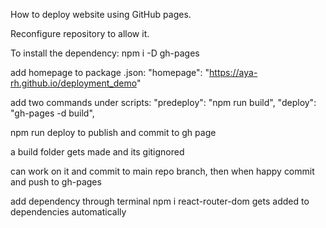 How to deploy website using GitHub pages. 

Reconfigure repository to allow it. 

To install the dependency:
npm i -D gh-pages

add homepage to package .json:
"homepage": "https://aya-rh.github.io/deployment_demo"

add two commands under scripts:
"predeploy": "npm run build",
"deploy": "gh-pages -d build",

npm run deploy to publish and commit to gh page

a build folder gets made and its gitignored 

can work on it and commit to main repo branch, then when happy commit and push to gh-pages 


add dependency through terminal 
npm i react-router-dom
gets added to dependencies automatically